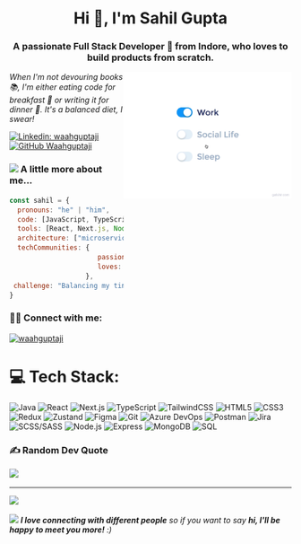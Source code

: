 

<h1 align="center">Hi 👋, I'm Sahil Gupta</h1>
<h3 align="center">A passionate Full Stack Developer 🚀 from Indore, who loves to build products from scratch.</h3>

<img align='right' src="https://github.com/Waahguptaji/waahguptaji/blob/main/life_balance.gif" width="300">

<p><em>When I'm not devouring books 📚, I'm either eating code for breakfast 🍳 or writing it for dinner 🍝. It's a balanced diet, I swear!</em></p>

[![Linkedin: waahguptaji](https://img.shields.io/badge/-waahguptaji-blue?style=flat-square&logo=Linkedin&logoColor=white&link=https://www.linkedin.com/in/waahguptaji/)](https://www.linkedin.com/in/waahguptaji/)
[![GitHub Waahguptaji](https://img.shields.io/github/followers/waahguptaji?label=follow&style=social)](https://github.com/Waahguptaji)

### <img src="https://media.giphy.com/media/VgCDAzcKvsR6OM0uWg/giphy.gif" width="50"> A little more about me...  

```javascript
const sahil = {
  pronouns: "he" | "him",
  code: [JavaScript, TypeScript, Java, HTML, CSS, SQL],
  tools: [React, Next.js, Node.js, Express, Redux, Zustand, TailwindCSS, MongoDB],
  architecture: ["microservices", "event-driven", "design system pattern"],
  techCommunities: {
                      passionate: "Full Stack Development",
                      loves: "Building products from scratch"
                   },
 challenge: "Balancing my time between reading tech books and writing elegant code"
}
```

<h3 align="left">🤙🏻 Connect with me:</h3>
<p align="left">
  <a href="https://linkedin.com/in/waahguptaji" target="blank">
    <img align="center" src="https://raw.githubusercontent.com/rahuldkjain/github-profile-readme-generator/master/src/images/icons/Social/linked-in-alt.svg" alt="waahguptaji" height="30" width="40" />
  </a>
</p>

# 💻 Tech Stack:
![Java](https://img.shields.io/badge/Java-%23ED8B00.svg?style=for-the-badge&logo=java&logoColor=white)
![React](https://img.shields.io/badge/React-%2320232a.svg?style=for-the-badge&logo=react&logoColor=%2361DAFB)
![Next.js](https://img.shields.io/badge/Next.js-%23000000.svg?style=for-the-badge&logo=next.js&logoColor=white)
![TypeScript](https://img.shields.io/badge/TypeScript-%23007ACC.svg?style=for-the-badge&logo=typescript&logoColor=white)
![TailwindCSS](https://img.shields.io/badge/TailwindCSS-%2338B2AC.svg?style=for-the-badge&logo=tailwind-css&logoColor=white)
![HTML5](https://img.shields.io/badge/HTML5-%23E34F26.svg?style=for-the-badge&logo=html5&logoColor=white)
![CSS3](https://img.shields.io/badge/CSS3-%231572B6.svg?style=for-the-badge&logo=css3&logoColor=white)
![Redux](https://img.shields.io/badge/Redux-%23593d88.svg?style=for-the-badge&logo=redux&logoColor=white)
![Zustand](https://img.shields.io/badge/Zustand-%2320232a.svg?style=for-the-badge&logo=react&logoColor=%2361DAFB)
![Figma](https://img.shields.io/badge/Figma-%23F24E1E.svg?style=for-the-badge&logo=figma&logoColor=white)
![Git](https://img.shields.io/badge/Git-%23F05032.svg?style=for-the-badge&logo=git&logoColor=white)
![Azure DevOps](https://img.shields.io/badge/Azure%20DevOps-%230072C6.svg?style=for-the-badge&logo=azure-devops&logoColor=white)
![Postman](https://img.shields.io/badge/Postman-FF6C37?style=for-the-badge&logo=postman&logoColor=white)
![Jira](https://img.shields.io/badge/Jira-%230A0FFF.svg?style=for-the-badge&logo=jira&logoColor=white)
![SCSS/SASS](https://img.shields.io/badge/SCSS/SASS-%23CC6699.svg?style=for-the-badge&logo=sass&logoColor=white)
![Node.js](https://img.shields.io/badge/Node.js-%23339933.svg?style=for-the-badge&logo=node.js&logoColor=white)
![Express](https://img.shields.io/badge/Express-%23000000.svg?style=for-the-badge&logo=express&logoColor=white)
![MongoDB](https://img.shields.io/badge/MongoDB-%2347A248.svg?style=for-the-badge&logo=mongodb&logoColor=white)
![SQL](https://img.shields.io/badge/SQL-%2300f.svg?style=for-the-badge&logo=sql&logoColor=white)

### ✍️ Random Dev Quote
![](https://quotes-github-readme.vercel.app/api?type=horizontal&theme=tokyonight)

---
[![](https://visitcount.itsvg.in/api?id=waahguptaji&icon=0&color=0)](https://visitcount.itsvg.in)

<img src="https://media.giphy.com/media/LnQjpWaON8nhr21vNW/giphy.gif" width="60"> <em><b>I love connecting with different people</b> so if you want to say <b>hi, I'll be happy to meet you more!</b> :)</em>
